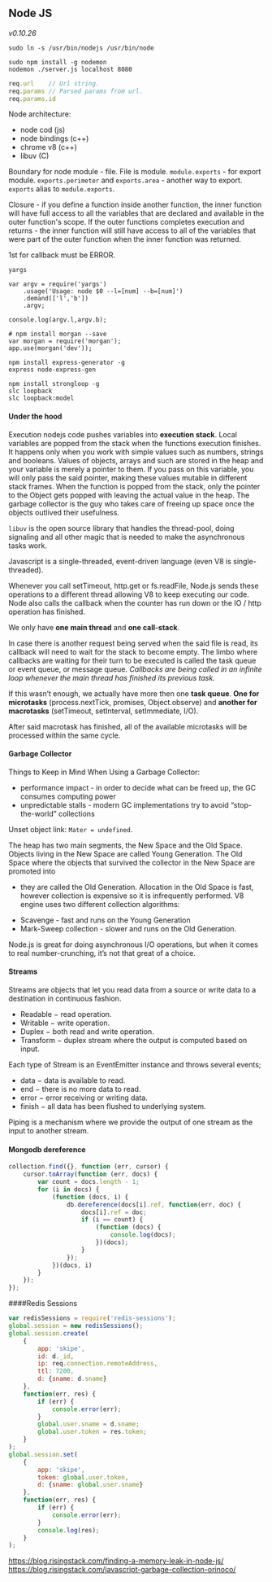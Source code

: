 Node JS
-

*v0.10.26*

````
sudo ln -s /usr/bin/nodejs /usr/bin/node
````
````
sudo npm install -g nodemon
nodemon ./server.js localhost 8080
````

````js
req.url    // Url string.
req.params // Parsed params from url.
req.params.id
````

Node architecture:

* node cod (js)
* node bindings (c++)
* chrome v8 (c++)
* libuv (C)

Boundary for node module - file. File is module.
`module.exports` - for export module.
`exports.perimeter` and `exports.area` - another way to export.
`exports` alias to `module.exports`.

Closure - if you define a function inside another function,
the inner function will have full access to all the variables
that are declared and available in the outer function's scope.
If the outer functions completes execution and returns -
the inner function will still have access to all of the variables
that were part of the outer function when the inner function was returned.

1st for callback must be ERROR.

`yargs`

````
var argv = require('yargs')
    .usage('Usage: node $0 --l=[num] --b=[num]')
    .demand(['l','b'])
    .argv;

console.log(argv.l,argv.b);
````
````
# npm install morgan --save
var morgan = require('morgan');
app.use(morgan('dev'));
````

````
npm install express-generator -g
express node-express-gen
````
````
npm install strongloop -g
slc loopback
slc loopback:model
````

#### Under the hood

Execution nodejs code pushes variables into **execution stack**.
Local variables are popped from the stack when the functions execution finishes.
It happens only when you work with simple values such as numbers, strings and booleans.
Values of objects, arrays and such are stored in the heap and your variable is merely a pointer to them.
If you pass on this variable, you will only pass the said pointer, making these values mutable in different stack frames.
When the function is popped from the stack, only the pointer to the Object gets popped with leaving the actual value in the heap.
The garbage collector is the guy who takes care of freeing up space once the objects outlived their usefulness.

`libuv` is the open source library that handles the thread-pool,
doing signaling and all other magic that is needed to make the asynchronous tasks work.

Javascript is a single-threaded, event-driven language (even V8 is single-threaded).

Whenever you call setTimeout, http.get or fs.readFile,
Node.js sends these operations to a different thread allowing V8 to keep executing our code.
Node also calls the callback when the counter has run down or the IO / http operation has finished.

We only have **one main thread** and **one call-stack**.

In case there is another request being served when the said file is read, its callback will need to wait for the stack to become empty.
The limbo where callbacks are waiting for their turn to be executed is called the task queue or event queue, or message queue.
*Callbacks are being called in an infinite loop whenever the main thread has finished its previous task.*

If this wasn’t enough, we actually have more then one **task queue**.
**One for microtasks** (process.nextTick, promises, Object.observe)
and **another for macrotasks** (setTimeout, setInterval, setImmediate, I/O).

After said macrotask has finished, all of the available microtasks will be processed within the same cycle.

#### Garbage Collector

Things to Keep in Mind When Using a Garbage Collector:

* performance impact - in order to decide what can be freed up, the GC consumes computing power
* unpredictable stalls - modern GC implementations try to avoid “stop-the-world” collections

Unset object link: `Mater = undefined`.

The heap has two main segments, the New Space and the Old Space.
Objects living in the New Space are called Young Generation.
The Old Space where the objects that survived the collector in the New Space are promoted into
- they are called the Old Generation.
Allocation in the Old Space is fast, however collection is expensive so it is infrequently performed.
V8 engine uses two different collection algorithms:

* Scavenge - fast and runs on the Young Generation
* Mark-Sweep collection - slower and runs on the Old Generation.

Node.js is great for doing asynchronous I/O operations,
but when it comes to real number-crunching, it’s not that great of a choice.

#### Streams

Streams are objects that let you read data from a source
or write data to a destination in continuous fashion.

* Readable − read operation.
* Writable − write operation.
* Duplex − both read and write operation.
* Transform − duplex stream where the output is computed based on input.

Each type of Stream is an EventEmitter instance and throws several events;

* data − data is available to read.
* end − there is no more data to read.
* error − error receiving or writing data.
* finish − all data has been flushed to underlying system.

Piping is a mechanism where we provide the output of one stream as the input to another stream.

#### Mongodb dereference

````js
collection.find({}, function (err, cursor) {
    cursor.toArray(function (err, docs) {
        var count = docs.length - 1;
        for (i in docs) {
            (function (docs, i) {
                db.dereference(docs[i].ref, function(err, doc) {
                    docs[i].ref = doc;
                    if (i == count) {
                        (function (docs) {
                            console.log(docs);
                        })(docs);
                    }
                });
            })(docs, i)
        }
    });
});
````

####Redis Sessions
````js
var redisSessions = require('redis-sessions');
global.session = new redisSessions();
global.session.create(
    {
        app: 'skipe',
        id: d._id,
        ip: req.connection.remoteAddress,
        ttl: 7200,
        d: {sname: d.sname}
    },
    function(err, res) {
        if (err) {
            console.error(err);
        }
        global.user.sname = d.sname;
        global.user.token = res.token;
    }
);
global.session.set(
    {
        app: 'skipe',
        token: global.user.token,
        d: {sname: global.user.sname}
    },
    function(err, res) {
        if (err) {
            console.error(err);
        }
        console.log(res);
    }
);
````

https://blog.risingstack.com/finding-a-memory-leak-in-node-js/
https://blog.risingstack.com/javascript-garbage-collection-orinoco/

